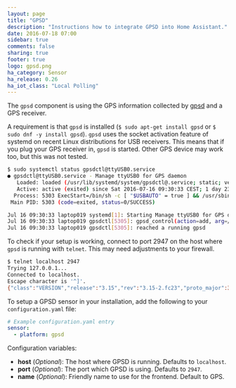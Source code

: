 ```yaml
---
layout: page
title: "GPSD"
description: "Instructions how to integrate GPSD into Home Assistant."
date: 2016-07-18 07:00
sidebar: true
comments: false
sharing: true
footer: true
logo: gpsd.png
ha_category: Sensor
ha_release: 0.26
ha_iot_class: "Local Polling"
---
```


The `gpsd` component is using the GPS information collected by [gpsd](http://catb.org/gpsd/) and a GPS receiver.

A requirement is that `gpsd` is installed (`$ sudo apt-get install gpsd` or `$ sudo dnf -y install gpsd`). `gpsd` uses the socket activation feature of systemd on recent Linux distributions for USB receivers. This means that if you plug your GPS receiver in, `gpsd` is started. Other GPS device may work too, but this was not tested.

```bash
$ sudo systemctl status gpsdctl@ttyUSB0.service 
● gpsdctl@ttyUSB0.service - Manage ttyUSB0 for GPS daemon
   Loaded: loaded (/usr/lib/systemd/system/gpsdctl@.service; static; vendor preset: disabled)
   Active: active (exited) since Sat 2016-07-16 09:30:33 CEST; 1 day 23h ago
  Process: 5303 ExecStart=/bin/sh -c [ "$USBAUTO" = true ] && /usr/sbin/gpsdctl add /dev/%I || : (code=exited, status=0/SUCCESS)
 Main PID: 5303 (code=exited, status=0/SUCCESS)

Jul 16 09:30:33 laptop019 systemd[1]: Starting Manage ttyUSB0 for GPS daemon...
Jul 16 09:30:33 laptop019 gpsdctl[5305]: gpsd_control(action=add, arg=/dev/ttyUSB0)
Jul 16 09:30:33 laptop019 gpsdctl[5305]: reached a running gpsd
```

To check if your setup is working, connect to port 2947 on the host where `gpsd` is running with `telnet`. This may need adjustments to your firewall.

```bash
$ telnet localhost 2947
Trying 127.0.0.1...
Connected to localhost.
Escape character is '^]'.
{"class":"VERSION","release":"3.15","rev":"3.15-2.fc23","proto_major":3,"proto_minor":11}
```

To setup a GPSD sensor in your installation, add the following to your `configuration.yaml` file:

```yaml
# Example configuration.yaml entry
sensor:
  - platform: gpsd
```

Configuration variables:

- **host** (*Optional*): The host where GPSD is running. Defaults to `localhost`.
- **port** (*Optional*): The port which GPSD is using. Defaults to `2947`. 
- **name** (*Optional*): Friendly name to use for the frontend. Default to GPS.
